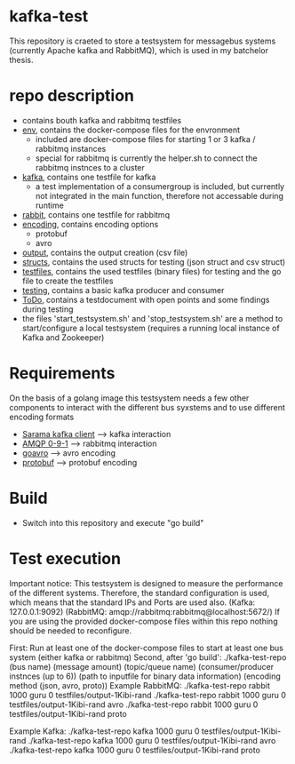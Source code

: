 # kafka-test

This repository is craeted to store a testsystem for messagebus systems (currently Apache kafka and RabbitMQ), which is used in my batchelor thesis.

# repo description
- contains bouth kafka and rabbitmq testfiles
- [env](#env), contains the docker-compose files for the envronment
    - included are docker-compose files for starting 1 or 3 kafka / rabbitmq instances
    - special for rabbitmq is currently the helper.sh to connect the rabbitmq instnces to a cluster
- [kafka](#kafka), contains one testfile for kafka
    - a test implementation of a consumergroup is included, but currently not integrated in the main function, therefore not accessable during runtime
- [rabbit](#rabbit), contains one testfile for rabbitmq
- [encoding](#encoding), contains encoding options
    - protobuf
    - avro
- [output](#output), contains the output creation (csv file)
- [structs](#structs), contains the used structs for testing (json struct and csv struct)
- [testfiles](#testfiles), contains the used testfiles (binary files) for testing and the go file to create the testfiles
- [testing](#testing), contains a basic kafka producer and consumer
- [ToDo](#ToDo), contains a testdocument with open points and some findings during testing
- the files 'start_testsystem.sh' and 'stop_testsystem.sh' are a method to start/configure a local testsystem (requires a running local instance of Kafka and Zookeeper)

# Requirements
On the basis of a golang image this testsystem needs a few other components to interact with the different bus syxstems and to use different encoding formats
- [Sarama kafka client](https://github.com/Shopify/sarama) --> kafka interaction
- [AMQP 0-9-1](https://github.com/streadway/amqp) --> rabbitmq interaction
- [goavro](https://github.com/linkedin/goavro) --> avro encoding
- [protobuf](https://github.com/golang/protobuf/proto) --> protobuf encoding

# Build
- Switch into this repository and execute "go build"

# Test execution
Important notice:
This testsystem is designed to measure the performance of the different systems. Therefore, the standard configuration is used, which means that the standard IPs and Ports are used also. (Kafka: 127.0.0.1:9092) (RabbitMQ: amqp://rabbitmq:rabbitmq@localhost:5672/)
If you are using the provided docker-compose files within this repo nothing should be needed to reconfigure.

First:
Run at least one of the docker-compose files to start at least one bus system (either kafka or rabbitmq)
Second, after 'go build':
./kafka-test-repo (bus name) (message amount) (topic/queue name) (consumer/producer instnces (up to 6)) (path to inputfile for binary data information) (encoding method (json, avro, proto))
Example RabbitMQ:
./kafka-test-repo rabbit 1000 guru 0 testfiles/output-1Kibi-rand
./kafka-test-repo rabbit 1000 guru 0 testfiles/output-1Kibi-rand avro
./kafka-test-repo rabbit 1000 guru 0 testfiles/output-1Kibi-rand proto

Example Kafka:
./kafka-test-repo kafka 1000 guru 0 testfiles/output-1Kibi-rand
./kafka-test-repo kafka 1000 guru 0 testfiles/output-1Kibi-rand avro
./kafka-test-repo kafka 1000 guru 0 testfiles/output-1Kibi-rand proto